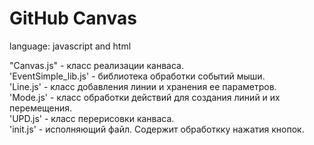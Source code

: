 <h1>GitHub Canvas</h1>

language: javascript and html <br>

"Canvas.js" - класс реализации канваса. <br>
'EventSimple_lib.js' - библиотека обработки событий мыши. <br>
'Line.js' - класс добавления линии и хранения ее параметров. <br>
'Mode.js' - класс обработки действий для создания линий и их перемещения. <br>
'UPD.js' - класс перерисовки канваса. <br>
'init.js' - исполняющий файл. Содержит обработкку нажатия кнопок. <br>

